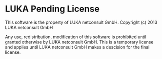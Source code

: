 # LUKA Pending License

This software is the property of LUKA netconsult GmbH.
Copyright (c) 2013 LUKA netconsult GmbH  

Any use, redistribution, modification of this software is prohibited until granted otherwise by LUKA netconsult GmbH.
This is a temporary license and applies until LUKA netconsult GmbH makes a descision for the final license.
